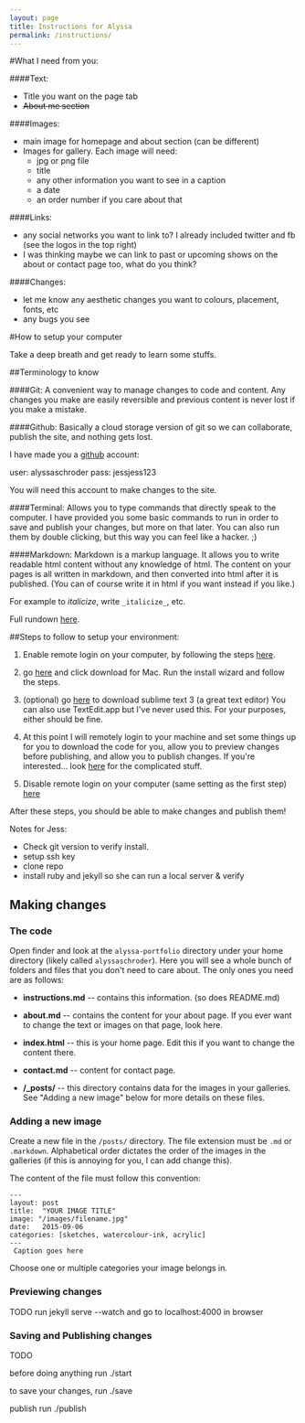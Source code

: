 ```yaml
---
layout: page
title: Instructions for Alyssa
permalink: /instructions/
---
```

#What I need from you:

####Text:
- Title you want on the page tab
- ~~About me section~~


####Images:
- main image for homepage and about section (can be different)
- Images for gallery. Each image will need:
    - jpg or png file
    - title
    - any other information you want to see in a caption
    - a date
    - an order number if you care about that

####Links:
- any social networks you want to link to? I already included twitter and fb (see the logos in the top right)
- I was thinking maybe we can link to past or upcoming shows on the about or contact page too, what do you think?


####Changes:
- let me know any aesthetic changes you want to colours, placement, fonts, etc
- any bugs you see


#How to setup your computer

Take a deep breath and get ready to learn some stuffs.

##Terminology to know

####Git:
A convenient way to manage changes to code and content. Any changes you make are easily reversible and previous content is never lost if you make a mistake.

####Github:
Basically a cloud storage version of git so we can collaborate, publish the site, and nothing gets lost.

I have made you a [github](http://github.com) account:

user: alyssaschroder
pass: jessjess123

You will need this account to make changes to the site.

####Terminal:
Allows you to type commands that directly speak to the computer. I have provided you some basic commands to run in order to save and publish your changes, but more on that later. You can also run them by double clicking, but this way you can feel like a hacker. ;)

####Markdown:
Markdown is a markup language. It allows you to write readable html content without any knowledge of html. The content on your pages is all written in markdown, and then converted into html after it is published. (You can of course write it in html if you want instead if you like.)

For example to _italicize_, write `_italicize_`, etc.

Full rundown [here](https://github.com/adam-p/markdown-here/wiki/Markdown-Cheatsheet).

##Steps to follow to setup your environment:
1) Enable remote login on your computer, by following the steps [here](https://support.apple.com/kb/PH18726?locale=en_US).

2) go [here](http://git-scm.com/downloads) and click download for Mac. Run the install wizard and follow the steps.

3) (optional) go [here](https://www.sublimetext.com/3) to download sublime text 3 (a great text editor) You can also use TextEdit.app but I've never used this. For your purposes, either should be fine.

4) At this point I will remotely login to your machine and set some things up for you to download the code for you, allow you to preview changes before publishing, and allow you to publish changes. If you're interested... look [here](https://help.github.com/articles/generating-an-ssh-key/) for the complicated stuff.

5) Disable remote login on your computer (same setting as the first step) [here](https://support.apple.com/kb/PH18726?locale=en_US)

After these steps, you should be able to make changes and publish them!

Notes for Jess:
- Check git version to verify install.
- setup ssh key
- clone repo
- install ruby and jekyll so she can run a local server & verify


## Making changes

### The code
Open finder and look at the `alyssa-portfolio` directory under your home directory (likely called `alyssaschroder`). Here you will see a whole bunch of folders and files that you don't need to care about. The only ones you need are as follows:

- **instructions.md** -- contains this information. (so does README.md)

- **about.md** -- contains the content for your about page. If you ever want to change the text or images on that page, look here.

- **index.html** -- this is your home page. Edit this if you want to change the content there.

- **contact.md** -- content for contact page.

- **/_posts/** -- this directory contains data for the images in your galleries. See "Adding a new image" below for more details on these files.

### Adding a new image

Create a  new file in the `/posts/` directory. The file extension must be `.md` or `.markdown`. Alphabetical order dictates the order of the images in the galleries (if this is annoying for you, I can add change this).

The content of the file must follow this convention:

    ---
    layout: post
    title:  "YOUR IMAGE TITLE"
    image: "/images/filename.jpg"
    date:   2015-09-06
    categories: [sketches, watercolour-ink, acrylic]
    ---
     Caption goes here


Choose one or multiple categories your image belongs in.


### Previewing changes

TODO run jekyll serve --watch and go to localhost:4000 in browser

### Saving and Publishing changes

TODO

before doing anything run ./start

to save your changes, run ./save

publish run ./publish
